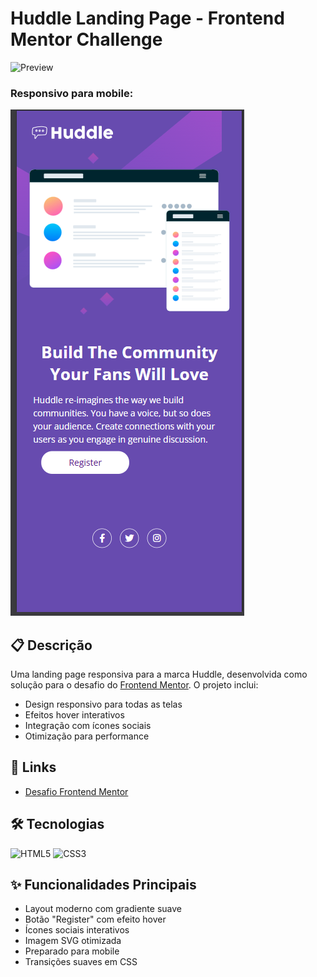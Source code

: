 # Huddle Landing Page - Frontend Mentor Challenge

![Preview](./src/images/Huddle.gif) <!-- Adicione uma screenshot do projeto -->

### Responsivo para mobile:
![Preview](./src/images/Captura%20de%20tela%202025-03-09%20094241.png)

## 📋 Descrição

Uma landing page responsiva para a marca Huddle, desenvolvida como solução para o desafio do [Frontend Mentor](https://www.frontendmentor.io/challenges/huddle-landing-page-with-a-single-introductory-section-B_2Wvxgi0). O projeto inclui:

- Design responsivo para todas as telas
- Efeitos hover interativos
- Integração com ícones sociais
- Otimização para performance

## 🔗 Links

- [Desafio Frontend Mentor](https://www.frontendmentor.io/challenges/huddle-landing-page-with-a-single-introductory-section-B_2Wvxgi0)

## 🛠 Tecnologias

![HTML5](https://img.shields.io/badge/HTML5-E34F26?style=for-the-badge&logo=html5&logoColor=white)
![CSS3](https://img.shields.io/badge/CSS3-1572B6?style=for-the-badge&logo=css3&logoColor=white)

## ✨ Funcionalidades Principais

- Layout moderno com gradiente suave
- Botão "Register" com efeito hover
- Ícones sociais interativos
- Imagem SVG otimizada
- Preparado para mobile
- Transições suaves em CSS
